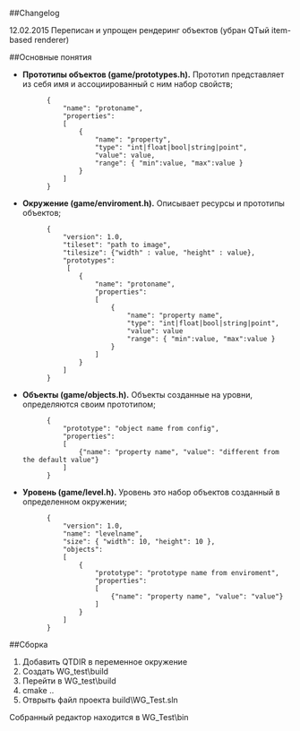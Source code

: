 ##Changelog

12.02.2015 Переписан и упрощен рендеринг объектов (убран QTый item-based renderer)

##Основные понятия

* **Прототипы объектов (game/prototypes.h).** Прототип представляет из себя имя и ассоциированный с ним набор свойств;

            {
                "name": "protoname",
                "properties":
                [
                    {
                        "name": "property",
                        "type": "int|float|bool|string|point",
                        "value": value,
                        "range": { "min":value, "max":value }
                    }
                ]
            }
            
* **Окружение (game/enviroment.h).** Описывает ресурсы и прототипы объектов;

            {
                "version": 1.0,
                "tileset": "path to image",
                "tilesize": {"width" : value, "height" : value},
                "prototypes":
                 [
                    {
                        "name": "protoname",
                        "properties":
                        [
                            {
                                "name": "property name",
                                "type": "int|float|bool|string|point",
                                "value": value
                                "range": { "min":value, "max":value }
                            }
                        ]
                    }
                ]
            }
            

* **Объекты (game/objects.h).** Объекты созданные на уровни, определяются своим прототипом;

            {
                "prototype": "object name from config",
                "properties":
                [
                    {"name": "property name", "value": "different from the default value"}
                ]
            }
            
* **Уровень (game/level.h).** Уровень это набор объектов созданный в определенном окружении;

            {
                "version": 1.0,
                "name": "levelname",
                "size": { "width": 10, "height": 10 },
                "objects":
                [
                    {
                        "prototype": "prototype name from enviroment",
                        "properties":
                        [
                            {"name": "property name", "value": "value"}
                        ]
                    }
                ]
            }


##Сборка

1. Добавить QTDIR в переменное окружение
2. Создать WG_test\build
3. Перейти в WG_test\build
4. cmake ..
5. Отврыть файл проекта build\WG_Test.sln

Собранный редактор находится в WG_Test\bin